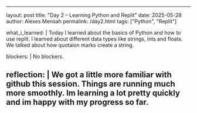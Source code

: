 ---
layout: post
title: "Day 2 – Learning Python and Replit"
date: 2025-05-28
author: Alexes Mensah
permalink: /day2.html
tags: ["Python", "Replit"]

what_i_learned: |
  Today I learned about the basics of Python and how to use replit. I learned about different data types like strings, ints and floats. We talked about how quotaion marks create a string.

blockers: |
  No blockers.
 
  reflection: |
  We got a little more familiar with github this session. Things are running much more smoothly. Im learning a lot pretty quickly and im happy with my progress so far.
  ---
